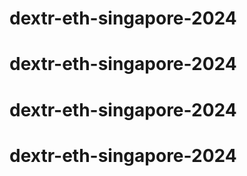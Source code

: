 # dextr-eth-singapore-2024
# dextr-eth-singapore-2024
# dextr-eth-singapore-2024
# dextr-eth-singapore-2024
